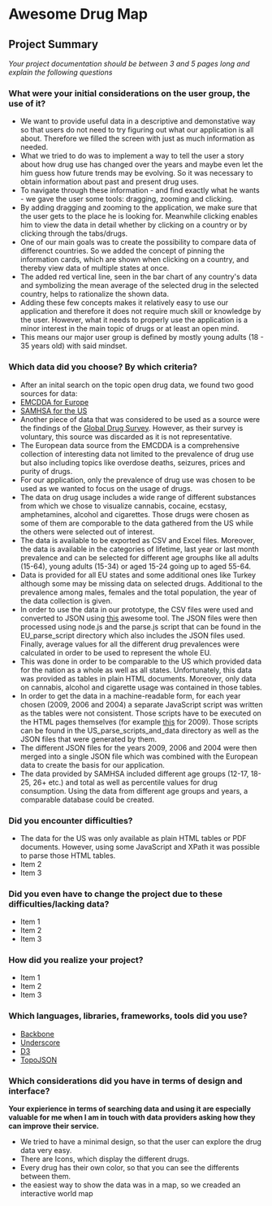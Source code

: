# Awesome Drug Map

## Project Summary

*Your project documentation should be between 3 and 5 pages long and explain the following questions*

### What were your initial considerations on the user group, the use of it?

- We want to provide useful data in a descriptive and demonstative way so that users do not need to try figuring out what our application is all about. Therefore we filled the screen with just as much information as needed.
- What we tried to do was to implement a way to tell the user a story about how drug use has changed over the years and maybe even let the him guess how future trends may be evolving. So it was necessary to obtain information about past and present drug uses.
- To navigate through these information - and find exactly what he wants - we gave the user some tools: dragging, zooming and clicking.
- By adding dragging and zooming to the application, we make sure that the user gets to the place he is looking for. Meanwhile clicking enables him to view the data in detail whether by clicking on a country or by clicking through the tabs/drugs.
- One of our main goals was to create the possibility to compare data of differenct countries. So we added the concept of pinning the information cards, which are shown when clicking on a country, and thereby view data of multiple states at once. 
- The added red vertical line, seen in the bar chart of any country's data and symbolizing the mean average of the selected drug in the selected country, helps to rationalize the shown data.
- Adding these few concepts makes it relatively easy to use our application and therefore it does not require much skill or knowledge by the user. However, what it needs to properly use the application is a minor interest in the main topic of drugs or at least an open mind.
- This means our major user group is defined by mostly young adults (18 - 35 years old) with said mindset.

### Which data did you choose? By which criteria?

 - After an inital search on the topic open drug data, we found two good sources for data:
 - [EMCDDA for Europe](http://www.emcdda.europa.eu/data/2014)
 - [SAMHSA for the US](http://oas.samhsa.gov/states.cfm)
 - Another piece of data that was considered to be used as a source were the findings of the [Global Drug Survey](http://www.globaldrugsurvey.com/). However, as their survey is voluntary, this source was discarded as it is not representative.
 - The European data source from the EMCDDA is a comprehensive collection of interesting data not limited to the prevalence of drug use but also including topics like overdose deaths, seizures, prices and purity of drugs.
 - For our application, only the prevalence of drug use was chosen to be used as we wanted to focus on the usage of drugs.
 - The data on drug usage includes a wide range of different substances from which we chose to visualize cannabis, cocaine, ecstasy, amphetamines, alcohol and cigarettes. Those drugs were chosen as some of them are comporable to the data gathered from the US while the others were selected out of interest.
 - The data is available to be exported as CSV and Excel files. Moreover, the data is available in the categories of lifetime, last year or last month prevalence and can be selected for different age grouphs like all adults (15-64), young adults (15-34) or aged 15-24 going up to aged 55-64. 
 - Data is provided for all EU states and some additional ones like Turkey although some may be missing data on selected drugs. Additional to the prevalence among males, females and the total population, the year of the data collection is given.
 - In order to use the data in our prototype, the CSV files were used and converted to JSON using [this](http://www.convertcsv.com/csv-to-json.htm) awesome tool. The JSON files were then processed using node.js and the parse.js script that can be found in the EU_parse_script directory which also includes the JSON files used. Finally, average values for all the different drug prevalences were calculated in order to be used to represent the whole EU. 
 - This was done in order to be comparable to the US which provided data for the nation as a whole as well as all states. Unfortunately, this data was provided as tables in plain HTML documents. Moreover, only data on cannabis, alcohol and cigarette usage was contained in those tables.
 - In order to get the data in a machine-readable form, for each year chosen (2009, 2006 and 2004) a separate JavaScript script was written as the tables were not consistent. Those scripts have to be executed on the HTML pages themselves (for example [this](http://oas.samhsa.gov/2k9State/WebOnlyTables/stateTabs.htm) for 2009). Those scripts can be found in the US_parse_scripts_and_data directory as well as the JSON files that were generated by them.
 - The different JSON files for the years 2009, 2006 and 2004 were then merged into a single JSON file which was combined with the European data to create the basis for our application. 
 - The data provided by SAMHSA included different age groups (12-17, 18-25, 26+ etc.) and total as well as percentile values for drug consumption. Using the data from different age groups and years, a comparable database could be created.

### Did you encounter difficulties?

 - The data for the US was only available as plain HTML tables or PDF documents. However, using some JavaScript and XPath it was possible to parse those HTML tables.
 - Item 2
 - Item 3

### Did you even have to change the project due to these difficulties/lacking data?

 - Item 1
 - Item 2
 - Item 3

### How did you realize your project?

 - Item 1
 - Item 2
 - Item 3

### Which languages, libraries, frameworks, tools did you use?

 - [Backbone](http://backbonejs.org)
 - [Underscore](http://underscorejs.org)
 - [D3](http://d3js.org/)
 - [TopoJSON](https://github.com/mbostock/topojson)

### Which considerations did you have in terms of design and interface?

**Your expierience in terms of searching data and using it are especially
valuable for me when I am in touch with data providers asking how they
can improve their service.**

- We tried to have a minimal design, so that the user can explore the drug data very easy.
- There are Icons, which display the different drugs.
- Every drug has their own color, so that you can see the differents between them.
- the easiest way to show the data was in a map, so we creaded an interactive world map

